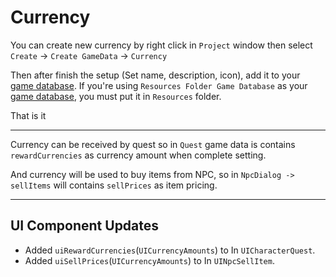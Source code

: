 # Currency

You can create new currency by right click in `Project` window then select `Create` -> `Create GameData` -> `Currency`

Then after finish the setup (Set name, description, icon), add it to your [game database](pages/103-game-database.md). If you're using `Resources Folder Game Database` as your [game database](pages/103-game-database.md), you must put it in `Resources` folder.

That is it

* * *

Currency can be received by quest so in `Quest` game data is contains `rewardCurrencies` as currency amount when complete setting.

And currency will be used to buy items from NPC, so in `NpcDialog -> sellItems` will contains `sellPrices` as item pricing.

* * *

## UI Component Updates

- Added `uiRewardCurrencies`(`UICurrencyAmounts`) to In `UICharacterQuest`.
- Added `uiSellPrices`(`UICurrencyAmounts`) to In `UINpcSellItem`.
<!--stackedit_data:
eyJoaXN0b3J5IjpbLTY2OTEwOTU4Ml19
-->
